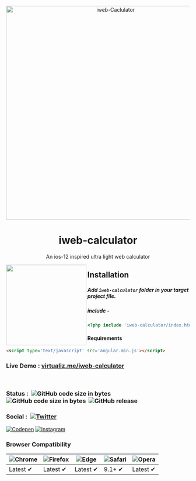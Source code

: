 <p align="center">
<img src="https://github.com/vivekverma007/iweb-calculator/blob/master/preview/preview1.png" alt="iweb-Caclulator" width="585">
</p>


<h1 align="center">iweb-calculator</h1>
<p align="center">
    An ios-12 inspired ultra light web calculator
</p>

<img align="left" src="https://github.com/vivekverma007/iweb-calculator/blob/master/preview/preview2.PNG" width="220" /> 

## Installation
##### Add `iweb-calculator` folder in your target project file.
##### include -
```php
<?php include 'iweb-calculator/index.html';?>
```

#### Requirements
```html
<script type='text/javascript' src='angular.min.js'></script>
```
### Live Demo : [virtualiz.me/iweb-calculator](https://virtualize.netlify.com/)

​​
​​

### Status : ​​​​ ![GitHub code size in bytes](https://img.shields.io/github/repo-size/vivekverma007/iweb-calculator.svg?color=orange) ​​ ![GitHub code size in bytes](https://img.shields.io/github/languages/code-size/vivekverma007/iweb-calculator.svg?color=yellow) ​​ ![GitHub release](https://img.shields.io/badge/release-v.1.0Beta-darklime.svg?style=flat)


### Social : ​​​​ [![Twitter](https://img.shields.io/badge/Twitter-@Vivekverma__-blue.svg?style=flat)](http://twitter.com/Vivekverma__)
[![Codepen](https://img.shields.io/badge/Codepen-@vivekverma007-orange.svg?style=flat)](http://codepen.com/vivekverma007)
[![Instagram](https://img.shields.io/badge/Instagram-@vivekverma__-ff69b4.svg?style=flat)](http://instagram.com/vivekverma__)



### Browser Compatibility
![Chrome](https://raw.github.com/alrra/browser-logos/master/src/chrome/chrome_48x48.png) | ![Firefox](https://raw.github.com/alrra/browser-logos/master/src/firefox/firefox_48x48.png) | ![Edge](https://raw.github.com/alrra/browser-logos/master/src/edge/edge_48x48.png) | ![Safari](https://raw.github.com/alrra/browser-logos/master/src/safari/safari_48x48.png) | ![Opera](https://raw.github.com/alrra/browser-logos/master/src/opera/opera_48x48.png)
--- | --- | --- | --- | --- |
Latest ✔ | Latest ✔ | Latest ✔ | 9.1+ ✔ | Latest ✔ |
